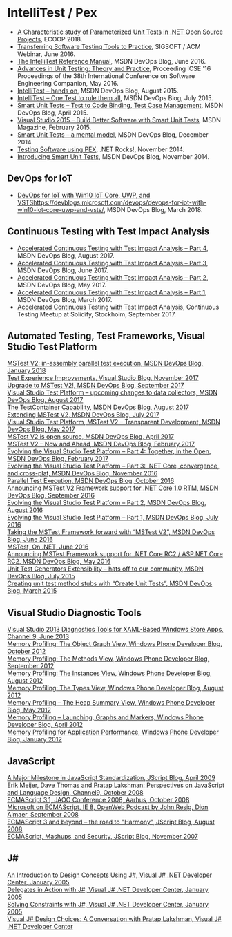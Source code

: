 # IntelliTest / Pex
- [A Characteristic study of Parameterized Unit Tests in .NET Open Source Projects](http://drops.dagstuhl.de/opus/volltexte/2018/9210/pdf/LIPIcs-ECOOP-2018-5.pdf), ECOOP 2018.  
- [Transferring Software Testing Tools to Practice](https://www.youtube.com/watch?v=wtoc9UjBjGI&t=135s), SIGSOFT / ACM Webinar, June 2016.  
- [The IntelliTest Reference Manual](https://devblogs.microsoft.com/devops/the-intellitest-reference-manual/), MSDN DevOps Blog, June 2016.  
- [Advances in Unit Testing: Theory and Practice](https://dl.acm.org/doi/10.1145/2889160.2891056), Proceeding ICSE '16 Proceedings of the 38th International Conference on Software Engineering Companion, May 2016.  
- [IntelliTest – hands on](https://devblogs.microsoft.com/devops/intellitest-hands-on/), MSDN DevOps Blog, August 2015.  
- [IntelliTest – One Test to rule them all](https://devblogs.microsoft.com/devops/intellitest-one-test-to-rule-them-all/), MSDN DevOps Blog, July 2015.  
- [Smart Unit Tests – Test to Code Binding, Test Case Management](https://devblogs.microsoft.com/devops/smart-unit-tests-test-to-code-binding-test-case-management/), MSDN DevOps Blog, April 2015.  
- [Visual Studio 2015 – Build Better Software with Smart Unit Tests](https://docs.microsoft.com/en-us/archive/msdn-magazine/2015/february/visual-studio-2015-build-better-software-with-smart-unit-tests), MSDN Magazine, February 2015.  
- [Smart Unit Tests – a mental model](https://devblogs.microsoft.com/devops/smart-unit-tests-a-mental-model/), MSDN DevOps Blog, December 2014.  
- [Testing Software using PEX](https://dotnetrocks.com/default.aspx?showNum=1065), .NET Rocks!, November 2014.  
- [Introducing Smart Unit Tests](https://devblogs.microsoft.com/devops/introducing-smart-unit-tests/), MSDN DevOps Blog, November 2014.  

## DevOps for IoT
- [DevOps for IoT with Win10 IoT Core, UWP, and VSTS](https://devblogs.microsoft.com/devops/devops-for-iot-with-win10-iot-core-uwp-and-vsts/)https://devblogs.microsoft.com/devops/devops-for-iot-with-win10-iot-core-uwp-and-vsts/, MSDN DevOps Blog, March 2018.  

## Continuous Testing with Test Impact Analysis
- [Accelerated Continuous Testing with Test Impact Analysis – Part 4](https://devblogs.microsoft.com/devops/accelerated-continuous-testing-with-test-impact-analysis-part-4/), MSDN DevOps Blog, August 2017.  
- [Accelerated Continuous Testing with Test Impact Analysis – Part 3](https://devblogs.microsoft.com/devops/accelerated-continuous-testing-with-test-impact-analysis-part-3/), MSDN DevOps Blog, June 2017.  
- [Accelerated Continuous Testing with Test Impact Analysis – Part 2](https://devblogs.microsoft.com/devops/accelerated-continuous-testing-with-test-impact-analysis-part-2/), MSDN DevOps Blog, May 2017.  
- [Accelerated Continuous Testing with Test Impact Analysis – Part 1](https://devblogs.microsoft.com/devops/accelerated-continuous-testing-with-test-impact-analysis-part-1/), MSDN DevOps Blog, March 2017.  
- [Accelerated Continuous Testing with Test Impact Analysis](https://solidify.se/continuous-testing-meetup-thursday-14th-swedish), Continuous Testing Meetup at Solidify, Stockholm, September 2017.  

## Automated Testing, Test Frameworks, Visual Studio Test Platform
[MSTest V2: in-assembly parallel test execution, MSDN DevOps Blog, January 2018]()  
[Test Experience Improvements, Visual Studio Blog, November 2017]()  
[Upgrade to MSTest V2!, MSDN DevOps Blog, September 2017]()  
[Visual Studio Test Platform – upcoming changes to data collectors, MSDN DevOps Blog, August 2017]()  
[The TestContainer Capability, MSDN DevOps Blog, August 2017]()  
[Extending MSTest V2, MSDN DevOps Blog, July 2017]()  
[Visual Studio Test Platform, MSTest V2 – Transparent Development, MSDN DevOps Blog, May 2017]()  
[MSTest V2 is open source, MSDN DevOps Blog, April 2017]()  
[MSTest V2 – Now and Ahead, MSDN DevOps Blog, February 2017]()  
[Evolving the Visual Studio Test Platform – Part 4: Together, in the Open, MSDN DevOps Blog, February 2017]()  
[Evolving the Visual Studio Test Platform – Part 3: .NET Core, convergence, and cross-plat, MSDN DevOps Blog, November 2016]()  
[Parallel Test Execution, MSDN DevOps Blog, October 2016]()  
[Announcing MSTest V2 Framework support for .NET Core 1.0 RTM, MSDN DevOps Blog, September 2016]()  
[Evolving the Visual Studio Test Platform – Part 2, MSDN DevOps Blog, August 2016]()  
[Evolving the Visual Studio Test Platform – Part 1, MSDN DevOps Blog, July 2016]()  
[Taking the MSTest Framework forward with “MSTest V2”, MSDN DevOps Blog, June 2016]()  
[MSTest, On .NET, June 2016]()  
[Announcing MSTest Framework support for .NET Core RC2 / ASP.NET Core RC2, MSDN DevOps Blog, May 2016]()  
[Unit Test Generators Extensibility – hats off to our community, MSDN DevOps Blog, July 2015]()  
[Creating unit test method stubs with “Create Unit Tests”, MSDN DevOps Blog, March 2015]()  

## Visual Studio Diagnostic Tools
[Visual Studio 2013 Diagnostics Tools for XAML-Based Windows Store Apps, Channel 9, June 2013]()  
[Memory Profiling: The Object Graph View, Windows Phone Developer Blog, October 2012]()  
[Memory Profiling: The Methods View, Windows Phone Developer Blog, September 2012]()  
[Memory Profiling: The Instances View, Windows Phone Developer Blog, August 2012]()  
[Memory Profiling: The Types View, Windows Phone Developer Blog, August 2012]()  
[Memory Profiling – The Heap Summary View, Windows Phone Developer Blog, May 2012]()  
[Memory Profiling – Launching, Graphs and Markers, Windows Phone Developer Blog, April 2012]()  
[Memory Profiling for Application Performance, Windows Phone Developer Blog, January 2012]()  

## JavaScript
[A Major Milestone in JavaScript Standardization, JScript Blog, April 2009]()  
[Erik Meijer, Dave Thomas and Pratap Lakshman: Perspectives on JavaScript and Language Design, Channel9, October 2008]()  
[ECMAScript 3.1, JAOO Conference 2008, Aarhus, October 2008]()  
[Microsoft on ECMAScript, IE 8, OpenWeb Podcast by John Resig, Dion Almaer, September 2008]()  
[ECMAScript 3 and beyond – the road to "Harmony", JScript Blog, August 2008]()  
[ECMAScript, Mashups, and Security, JScript Blog, November 2007]()  

## J#
[An Introduction to Design Concepts Using J#, Visual J# .NET Developer Center, January 2005]()  
[Delegates in Action with J#, Visual J# .NET Developer Center, January 2005]()  
[Solving Constraints with J#, Visual J# .NET Developer Center, January 2005]()  
[Visual J# Design Choices: A Conversation with Pratap Lakshman, Visual J# .NET Developer Center]()  
